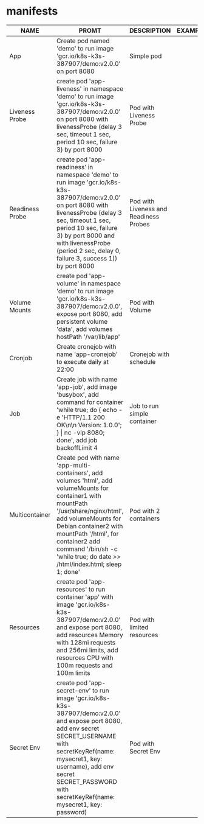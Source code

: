 # manifests
| NAME            | PROMT                                                                                                                                                                                                                                                                                                    | DESCRIPTION                            | EXAMPLE |
|-----------------|----------------------------------------------------------------------------------------------------------------------------------------------------------------------------------------------------------------------------------------------------------------------------------------------------------|----------------------------------------|---------|
| App             | Create pod named 'demo' to run image 'gcr.io/k8s-k3s-387907/demo:v2.0.0' on port 8080                                                                                                                                                                                                                    | Simple pod                             |         |
| Liveness Probe  | create pod 'app-liveness' in namespace 'demo' to run image 'gcr.io/k8s-k3s-387907/demo:v2.0.0' on port 8080 with livenessProbe (delay 3 sec, timeout 1 sec, period 10 sec, failure 3) by port 8000                                                                                                       | Pod with Liveness Probe                |         |
| Readiness Probe | create pod 'app-readiness' in namespace 'demo' to run image 'gcr.io/k8s-k3s-387907/demo:v2.0.0' on port 8080 with livenessProbe (delay 3 sec, timeout 1 sec, period 10 sec, failure 3) by port 8000 and with livenessProbe (period 2 sec, delay 0, failure 3, success 1)) by port 8000                   | Pod with Liveness and Readiness Probes |         |
| Volume Mounts   | create pod 'app-volume' in namespace 'demo' to run image 'gcr.io/k8s-k3s-387907/demo:v2.0.0', expose port 8080, add persistent volume 'data', add volumes hostPath '/var/lib/app'                                                                                                                        | Pod with Volume                        |         |
| Cronjob         | Create cronejob with name 'app-cronejob' to execute daily at 22:00                                                                                                                                                                                                                                       | Cronejob with schedule                 |         |
| Job             | Create job with name 'app-job', add image 'busybox', add command for container 'while true; do { echo -e 'HTTP/1.1 200 OK\n\n Version: 1.0.0'; } \| nc -vlp 8080; done', add job backoffLimit 4                                                                                                          | Job to run simple container            |         |
| Multicontainer  | Create pod with name 'app-multi-containers', add volumes 'html', add volumeMounts for container1 with mountPath '/usr/share/nginx/html', add volumeMounts for Debian container2 with mountPath '/html', for container2 add command '/bin/sh -c 'while true; do date >> /html/index.html;  sleep 1; done' | Pod with 2 containers                  |         |
| Resources       | create pod 'app-resources' to run container 'app'  with image 'gcr.io/k8s-k3s-387907/demo:v2.0.0' and expose port 8080, add resources Memory with 128mi requests and 256mi limits, add resources CPU with 100m requests and 100m limits                                                                  | Pod with limited resources             |         |
| Secret Env      | create pod 'app-secret-env' to run image 'gcr.io/k8s-k3s-387907/demo:v2.0.0' and expose port 8080, add env secret SECRET_USERNAME with secretKeyRef(name: mysecret1, key: username), add env secret SECRET_PASSWORD with secretKeyRef(name: mysecret1, key: password)                                    | Pod with Secret Env                    |         |

